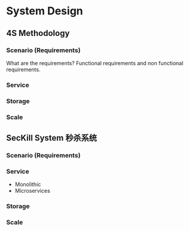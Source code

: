 # System Design

## 4S Methodology
### Scenario (Requirements)
What are the requirements? Functional requirements and non functional requirements.
### Service
### Storage
### Scale

## SecKill System 秒杀系统
### Scenario (Requirements)
### Service
* Monolithic
* Microservices
### Storage
### Scale

